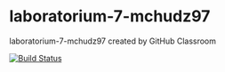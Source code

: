 # laboratorium-7-mchudz97
laboratorium-7-mchudz97 created by GitHub Classroom

[![Build Status](https://travis-ci.com/testowanieaplikacjijavaug/laboratorium-7-mchudz97.svg?branch=master)](https://travis-ci.com/testowanieaplikacjijavaug/laboratorium-7-mchudz97)
